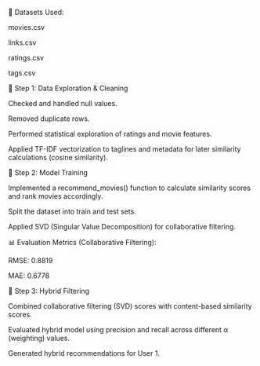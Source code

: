 📂 Datasets Used:

movies.csv

links.csv

ratings.csv

tags.csv

🔎 Step 1: Data Exploration & Cleaning

Checked and handled null values.

Removed duplicate rows.

Performed statistical exploration of ratings and movie features.

Applied TF-IDF vectorization to taglines and metadata for later similarity calculations (cosine similarity).

🤖 Step 2: Model Training

Implemented a recommend_movies() function to calculate similarity scores and rank movies accordingly.

Split the dataset into train and test sets.

Applied SVD (Singular Value Decomposition) for collaborative filtering.

📊 Evaluation Metrics (Collaborative Filtering):

RMSE: 0.8819

MAE: 0.6778

🔗 Step 3: Hybrid Filtering

Combined collaborative filtering (SVD) scores with content-based similarity scores.

Evaluated hybrid model using precision and recall across different α (weighting) values.

Generated hybrid recommendations for User 1.
 
